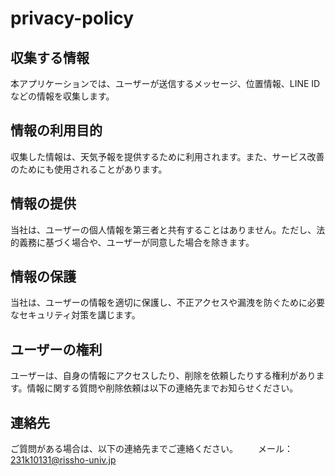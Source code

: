 # privacy-policy

## 収集する情報
本アプリケーションでは、ユーザーが送信するメッセージ、位置情報、LINE IDなどの情報を収集します。

## 情報の利用目的
収集した情報は、天気予報を提供するために利用されます。また、サービス改善のためにも使用されることがあります。

## 情報の提供
当社は、ユーザーの個人情報を第三者と共有することはありません。ただし、法的義務に基づく場合や、ユーザーが同意した場合を除きます。

## 情報の保護
当社は、ユーザーの情報を適切に保護し、不正アクセスや漏洩を防ぐために必要なセキュリティ対策を講じます。

## ユーザーの権利
ユーザーは、自身の情報にアクセスしたり、削除を依頼したりする権利があります。情報に関する質問や削除依頼は以下の連絡先までお知らせください。

## 連絡先
ご質問がある場合は、以下の連絡先までご連絡ください。
　　メール：231k10131@rissho-univ.jp

